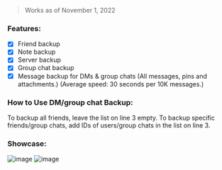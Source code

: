 > Works as of November 1, 2022

### Features:
- [x] Friend backup
- [x] Note backup
- [x] Server backup
- [x] Group chat backup
- [x] Message backup for DMs & group chats (All messages, pins and attachments.) (Average speed: 30 seconds per 10K messages.)

### How to Use DM/group chat Backup:
To backup all friends, leave the list on line 3 empty.
To backup specific friends/group chats, add IDs of users/group chats in the list on line 3.

### Showcase:
![image](https://user-images.githubusercontent.com/109295864/199214628-fb1e33ae-8916-48e2-af26-021c1f7e111f.png)
![image](https://user-images.githubusercontent.com/109295864/199214662-e49267b1-afe4-4292-b20a-c0e99221a56b.png)
